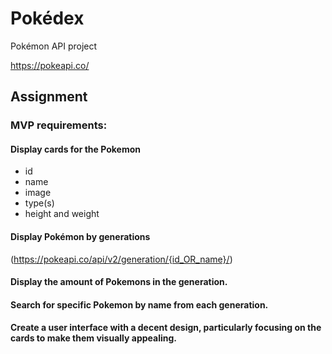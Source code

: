 # Pokédex

Pokémon API project

https://pokeapi.co/

## Assignment

### MVP requirements: 

#### Display cards for the Pokemon
- id
- name
- image
- type(s)
- height and weight

#### Display Pokémon by generations

(https://pokeapi.co/api/v2/generation/{id_OR_name}/)

#### Display the amount of Pokemons in the generation.

#### Search for specific Pokemon by name from each generation.

#### Create a user interface with a decent design, particularly focusing on the cards to make them visually appealing.
